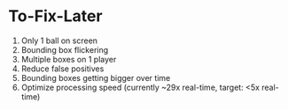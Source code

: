 # To-Fix-Later

1. Only 1 ball on screen
2. Bounding box flickering
3. Multiple boxes on 1 player
4. Reduce false positives
5. Bounding boxes getting bigger over time
6. Optimize processing speed (currently ~29x real-time, target: <5x real-time)

